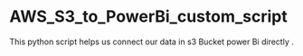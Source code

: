 # AWS_S3_to_PowerBi_custom_script
This python script helps us connect  our data in s3 Bucket power Bi directly .
